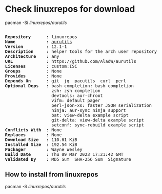 # Check linuxrepos for download

pacman -Si *linuxrepos/aurutils*

<div class="highlight"><pre class="highlight"><text>
<b>Repository</b>      : linuxrepos
<b>Name</b>            : <a href="../../x86_64/aurutils-12.1-1-any.pkg.tar.zst">aurutils</a>
<b>Version</b>         : 12.1-1
<b>Description</b>     : helper tools for the arch user repository
<b>Architecture</b>    : any
<b>URL</b>             : https://github.com/AladW/aurutils
<b>Licenses</b>        : custom:ISC
<b>Groups</b>          : None
<b>Provides</b>        : None
<b>Depends On</b>      : git  jq  pacutils  curl  perl
<b>Optional Deps</b>   : bash-completion: bash completion
                  zsh: zsh completion
                  devtools: aur-chroot
                  vifm: default pager
                  perl-json-xs: faster JSON serialization
                  ninja: aur-sync ninja support
                  bat: view-delta example script
                  git-delta: view-delta example script
                  setconf: sync-rebuild example script
<b>Conflicts With</b>  : None
<b>Replaces</b>        : None
<b>Download Size</b>   : 110.61 KiB
<b>Installed Size</b>  : 192.54 KiB
<b>Packager</b>        : Wayne Wesley <wayne6324@gmail.com>
<b>Build Date</b>      : Thu 09 Mar 2023 17:21:42 GMT
<b>Validated By</b>    : MD5 Sum  SHA-256 Sum  Signature
</text></pre></div>

## How to install from linuxrepos

pacman -S *linuxrepos/aurutils*
